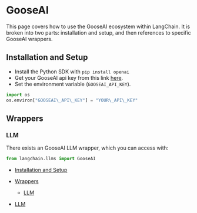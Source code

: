 # GooseAI

This page covers how to use the GooseAI ecosystem within LangChain.
It is broken into two parts: installation and setup, and then references to specific GooseAI wrappers.

## Installation and Setup[​](#installation-and-setup "Direct link to Installation and Setup")

- Install the Python SDK with `pip install openai`
- Get your GooseAI api key from this link [here](https://goose.ai/).
- Set the environment variable (`GOOSEAI_API_KEY`).

```python
import os  
os.environ["GOOSEAI\_API\_KEY"] = "YOUR\_API\_KEY"  

```

## Wrappers[​](#wrappers "Direct link to Wrappers")

### LLM[​](#llm "Direct link to LLM")

There exists an GooseAI LLM wrapper, which you can access with:

```python
from langchain.llms import GooseAI  

```

- [Installation and Setup](#installation-and-setup)

- [Wrappers](#wrappers)

  - [LLM](#llm)

- [LLM](#llm)
